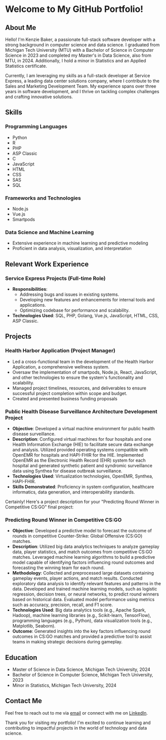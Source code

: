 # Welcome to My GitHub Portfolio!

## About Me

Hello! I'm Kenzie Baker, a passionate full-stack software developer with a strong background in computer science and data science. I graduated from Michigan Tech University (MTU) with a Bachelor of Science in Computer Science in 2023 and completed my Master's in Data Science, also from MTU, in 2024. Additionally, I hold a minor in Statistics and an Applied Statistics certificate.

Currently, I am leveraging my skills as a full-stack developer at Service Express, a leading data center solutions company, where I contribute to the Sales and Marketing Development Team. My experience spans over three years in software development, and I thrive on tackling complex challenges and crafting innovative solutions.

## Skills

### Programming Languages
- Python
- R
- PHP
- ASP Classic
- C
- JavaScript
- HTML
- CSS
- SAS
- SQL

### Frameworks and Technologies
- Node.js
- Vue.js
- Smartpods

### Data Science and Machine Learning
- Extensive experience in machine learning and predictive modeling
- Proficient in data analysis, visualization, and interpretation

## Relevant Work Experience

### Service Express Projects (Full-time Role)
- **Responsibilities**:
  - Addressing bugs and issues in existing systems.
  - Developing new features and enhancements for internal tools and applications.
  - Optimizing codebase for performance and scalability.
- **Technologies Used**: SQL, PHP, Golang, Vue.js, JavaScript, HTML, CSS, ASP Classic.

## Projects

### Health Harbor Application (Project Manager)
- Led a cross-functional team in the development of the Health Harbor Application, a comprehensive wellness system.
- Oversaw the implementation of smartpods, Node.js, React, JavaScript, and other technologies to ensure the system's functionality and scalability.
- Managed project timelines, resources, and deliverables to ensure successful project completion within scope and budget.
- Created and presented business funding proposals

### Public Health Disease Surveillance Architecture Development Project
- **Objective**: Developed a virtual machine environment for public health disease surveillance.
- **Description**: Configured virtual machines for four hospitals and one Health Information Exchange (HIE) to facilitate secure data exchange and analysis. Utilized provided operating systems compatible with OpenEMR for hospitals and HAPI-FHIR for the HIE. Implemented OpenEMR as the Electronic Health Record (EHR) system for each hospital and generated synthetic patient and syndromic surveillance data using Synthea for disease outbreak surveillance.
- **Technologies Used**: Virtualization technologies, OpenEMR, Synthea, HAPI-FHIR.
- **Skills Demonstrated**: Proficiency in system configuration, healthcare informatics, data generation, and interoperability standards.

Certainly! Here's a project description for your "Predicting Round Winner in Competitive CS:GO" final project:

### Predicting Round Winner in Competitive CS:GO

- **Objective**: Developed a predictive model to forecast the outcome of rounds in competitive Counter-Strike: Global Offensive (CS:GO) matches.
- **Description**: Utilized big data analytics techniques to analyze gameplay data, player statistics, and match outcomes from competitive CS:GO matches. Leveraged machine learning algorithms to build a predictive model capable of identifying factors influencing round outcomes and forecasting the winning team for each round.
- **Methodology**: Collected and preprocessed large datasets containing gameplay events, player actions, and match results. Conducted exploratory data analysis to identify relevant features and patterns in the data. Developed and trained machine learning models, such as logistic regression, decision trees, or neural networks, to predict round winners based on historical data. Evaluated model performance using metrics such as accuracy, precision, recall, and F1 score.
- **Technologies Used**: Big data analytics tools (e.g., Apache Spark, Hadoop), machine learning libraries (e.g., Scikit-learn, TensorFlow), programming languages (e.g., Python), data visualization tools (e.g., Matplotlib, Seaborn).
- **Outcome**: Generated insights into the key factors influencing round outcomes in CS:GO matches and provided a predictive tool to assist teams in making strategic decisions during gameplay.

## Education
- Master of Science in Data Science, Michigan Tech University, 2024
- Bachelor of Science in Computer Science, Michigan Tech University, 2023
- Minor in Statistics, Michigan Tech University, 2024

## Contact Me

Feel free to reach out to me via [email](mailto:your.email@example.com) or connect with me on [LinkedIn](https://www.linkedin.com/in/yourlinkedinprofile).

Thank you for visiting my portfolio! I'm excited to continue learning and contributing to impactful projects in the world of technology and data science.
